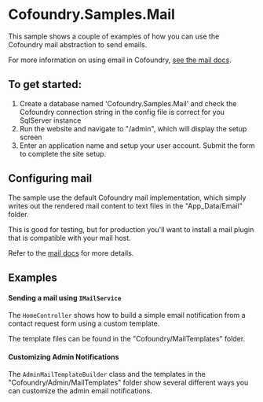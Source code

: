 # Cofoundry.Samples.Mail

This sample shows a couple of examples of how you can use the Cofoundry mail abstraction to send emails.

For more information on using email in Cofoundry, [see the mail docs](https://www.cofoundry.org/docs/framework/mail).

## To get started:

1. Create a database named 'Cofoundry.Samples.Mail' and check the Cofoundry connection string in the config file is correct for you SqlServer instance
2. Run the website and navigate to "/admin", which will display the setup screen
3. Enter an application name and setup your user account. Submit the form to complete the site setup. 

## Configuring mail

The sample use the default Cofoundry mail implementation, which simply writes out the rendered mail content to text files in the "App_Data/Email" folder.

This is good for testing, but for production you'll want to install a mail plugin that is compatible with your mail host. 

Refer to the [mail docs](https://www.cofoundry.org/docs/framework/mail) for more details.

##  Examples

#### Sending a mail using `IMailService`

The `HomeController` shows how to build a simple email notification from a contact request form using a custom template.

The template files can be found in the "Cofoundry/MailTemplates" folder.

#### Customizing Admin Notifications

The `AdminMailTemplateBuilder` class and the templates in the "Cofoundry/Admin/MailTemplates" folder show several different ways you can customize the admin email notifications.




